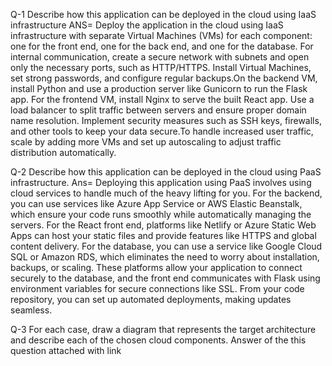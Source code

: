 Q-1 Describe how this application can be deployed in the cloud using IaaS infrastructure
ANS= Deploy the application in the cloud using IaaS infrastructure with separate Virtual Machines (VMs) for each component: one for the front end, one for the back end, and one for the database. For internal communication, create a secure network with subnets and open only the necessary ports, such as HTTP/HTTPS. Install Virtual Machines, set strong passwords, and configure regular backups.On the backend VM, install Python and use a production server like Gunicorn to run the Flask app. For the frontend VM, install Nginx to serve the built React app. Use a load balancer to split traffic between servers and ensure proper domain name resolution. Implement security measures such as SSH keys, firewalls, and other tools to keep your data secure.To handle increased user traffic, scale by adding more VMs and set up autoscaling to adjust traffic distribution automatically.

Q-2 Describe how this application can be deployed in the cloud using PaaS infrastructure.
Ans= Deploying this application using PaaS involves using cloud services to handle much of the heavy lifting for you. For the backend, you can use services like Azure App Service or AWS Elastic Beanstalk, which ensure your code runs smoothly while automatically managing the servers. For the React front end, platforms like Netlify or Azure Static Web Apps can host your static files and provide features like HTTPS and global content delivery. For the database, you can use a service like Google Cloud SQL or Amazon RDS, which eliminates the need to worry about installation, backups, or scaling. These platforms allow your application to connect securely to the database, and the front end communicates with Flask using environment variables for secure connections like SSL. From your code repository, you can set up automated deployments, making updates seamless.

Q-3 For each case, draw a diagram that represents the target architecture and describe each of the chosen cloud components.
Answer of the this question attached with link

